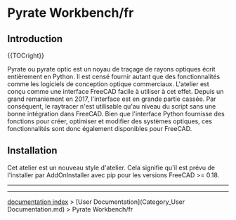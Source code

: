 # Pyrate Workbench/fr
## Introduction


{{TOCright}}

Pyrate ou pyrate optic est un noyau de traçage de rayons optiques écrit entièrement en Python. Il est censé fournir autant que des fonctionnalités comme les logiciels de conception optique commerciaux. L\'atelier est conçu comme une interface FreeCAD facile à utiliser à cet effet. Depuis un grand remaniement en 2017, l\'interface est en grande partie cassée. Par conséquent, le raytracer n\'est utilisable qu\'au niveau du script sans une bonne intégration dans FreeCAD. Bien que l\'interface Python fournisse des fonctions pour créer, optimiser et modifier des systèmes optiques, ces fonctionnalités sont donc également disponibles pour FreeCAD.

## Installation

Cet atelier est un nouveau style d\'atelier. Cela signifie qu\'il est prévu de l\'installer par AddOnInstaller avec pip pour les versions FreeCAD \>= 0.18.



_ _ _

---
[documentation index](../README.md) > [User Documentation](Category_User Documentation.md) > Pyrate Workbench/fr

